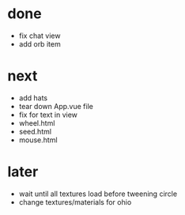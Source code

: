 # done
- fix chat view
- add orb item
# next
- add hats
- tear down App.vue file
- fix for text in view
- wheel.html
- seed.html
- mouse.html

# later
- wait until all textures load before tweening circle
- change textures/materials for ohio
